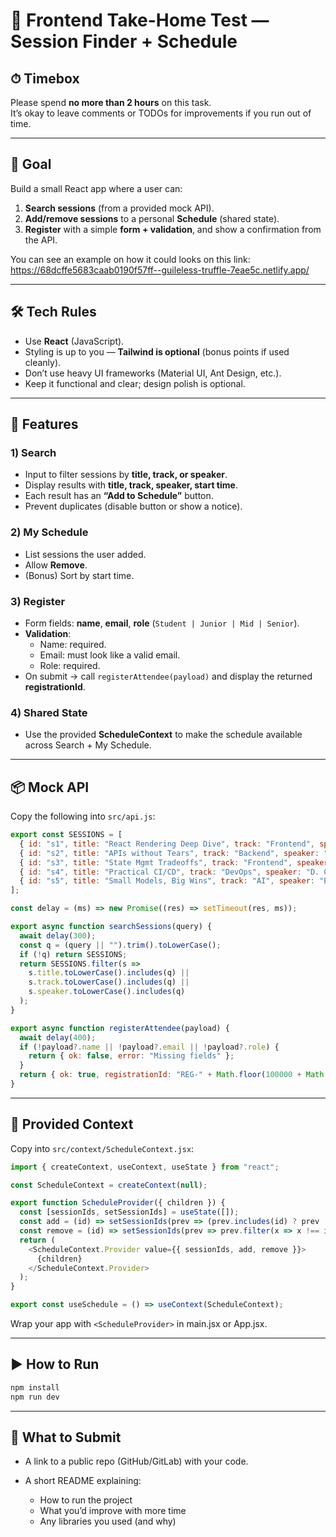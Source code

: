 # 🎯 Frontend Take-Home Test — Session Finder + Schedule

## ⏱ Timebox
Please spend **no more than 2 hours** on this task.  
It’s okay to leave comments or TODOs for improvements if you run out of time.

---

## 📌 Goal
Build a small React app where a user can:

1. **Search sessions** (from a provided mock API).  
2. **Add/remove sessions** to a personal **Schedule** (shared state).  
3. **Register** with a simple **form + validation**, and show a confirmation from the API.  

You can see an example on how it could looks on this link: https://68dcffe5683caab0190f57ff--guileless-truffle-7eae5c.netlify.app/

---

## 🛠 Tech Rules
- Use **React** (JavaScript).  
- Styling is up to you — **Tailwind is optional** (bonus points if used cleanly).  
- Don’t use heavy UI frameworks (Material UI, Ant Design, etc.).  
- Keep it functional and clear; design polish is optional.

---

## 🚀 Features

### 1) Search
- Input to filter sessions by **title, track, or speaker**.  
- Display results with **title, track, speaker, start time**.  
- Each result has an **“Add to Schedule”** button.  
- Prevent duplicates (disable button or show a notice).

### 2) My Schedule
- List sessions the user added.  
- Allow **Remove**.  
- (Bonus) Sort by start time.

### 3) Register
- Form fields: **name**, **email**, **role** (`Student | Junior | Mid | Senior`).  
- **Validation**:  
  - Name: required.  
  - Email: must look like a valid email.  
  - Role: required.  
- On submit → call `registerAttendee(payload)` and display the returned **registrationId**.

### 4) Shared State
- Use the provided **ScheduleContext** to make the schedule available across Search + My Schedule.  

---

## 📦 Mock API
Copy the following into `src/api.js`:

```js
export const SESSIONS = [
  { id: "s1", title: "React Rendering Deep Dive", track: "Frontend", speaker: "A. Lee", startsAt: "2025-10-01T10:00:00Z", durationMins: 45 },
  { id: "s2", title: "APIs without Tears", track: "Backend", speaker: "B. Singh", startsAt: "2025-10-01T11:00:00Z", durationMins: 30 },
  { id: "s3", title: "State Mgmt Tradeoffs", track: "Frontend", speaker: "C. Gomez", startsAt: "2025-10-01T12:00:00Z", durationMins: 30 },
  { id: "s4", title: "Practical CI/CD", track: "DevOps", speaker: "D. Chen", startsAt: "2025-10-01T13:00:00Z", durationMins: 40 },
  { id: "s5", title: "Small Models, Big Wins", track: "AI", speaker: "E. Rossi", startsAt: "2025-10-01T14:00:00Z", durationMins: 25 },
];

const delay = (ms) => new Promise((res) => setTimeout(res, ms));

export async function searchSessions(query) {
  await delay(300);
  const q = (query || "").trim().toLowerCase();
  if (!q) return SESSIONS;
  return SESSIONS.filter(s =>
    s.title.toLowerCase().includes(q) ||
    s.track.toLowerCase().includes(q) ||
    s.speaker.toLowerCase().includes(q)
  );
}

export async function registerAttendee(payload) {
  await delay(400);
  if (!payload?.name || !payload?.email || !payload?.role) {
    return { ok: false, error: "Missing fields" };
  }
  return { ok: true, registrationId: "REG-" + Math.floor(100000 + Math.random() * 900000) };
}

```

---

## 📂 Provided Context
Copy into `src/context/ScheduleContext.jsx`:

```js
import { createContext, useContext, useState } from "react";

const ScheduleContext = createContext(null);

export function ScheduleProvider({ children }) {
  const [sessionIds, setSessionIds] = useState([]);
  const add = (id) => setSessionIds(prev => (prev.includes(id) ? prev : [...prev, id]));
  const remove = (id) => setSessionIds(prev => prev.filter(x => x !== id));
  return (
    <ScheduleContext.Provider value={{ sessionIds, add, remove }}>
      {children}
    </ScheduleContext.Provider>
  );
}

export const useSchedule = () => useContext(ScheduleContext);
```

Wrap your app with `<ScheduleProvider>` in main.jsx or App.jsx.

---

## ▶️ How to Run

```bash
npm install
npm run dev

```

---

## 📑 What to Submit

- A link to a public repo (GitHub/GitLab) with your code.

- A short README explaining:
    - How to run the project
    - What you’d improve with more time
    - Any libraries you used (and why)

